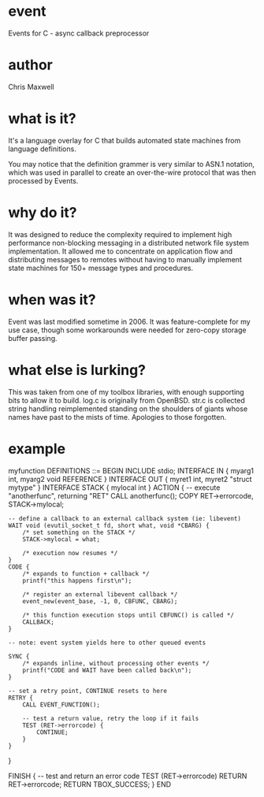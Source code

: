 event
=====

Events for C - async callback preprocessor

author
======

Chris Maxwell

what is it?
===========

It's a language overlay for C that builds automated state machines from
language definitions.

You may notice that the definition grammer is very similar to ASN.1 notation,
which was used in parallel to create an over-the-wire protocol that was then
processed by Events.

why do it?
==========

It was designed to reduce the complexity required to implement high performance
non-blocking messaging in a distributed network file system implementation.  It
allowed me to concentrate on application flow and distributing messages to
remotes without having to manually implement state machines for 150+ message
types and procedures.

when was it?
============

Event was last modified sometime in 2006.  It was feature-complete for my use
case, though some workarounds were needed for zero-copy storage buffer passing.

what else is lurking?
=====================

This was taken from one of my toolbox libraries, with enough supporting bits to
allow it to build.  log.c is originally from OpenBSD.  str.c is collected
string handling reimplemented standing on the shoulders of giants whose names
have past to the mists of time.  Apologies to those forgotten.

example
=======

myfunction DEFINITIONS ::= BEGIN
INCLUDE stdio;
INTERFACE IN {
	myarg1	int,
	myarg2	void REFERENCE
}
INTERFACE OUT {
	myret1	int,
	myret2	"struct mytype"
}
INTERFACE STACK {
	mylocal	int
}
ACTION {
	-- execute "anotherfunc", returning "RET"
	CALL anotherfunc();
	COPY RET->errorcode, STACK->mylocal;
	
	-- define a callback to an external callback system (ie: libevent)
	WAIT void (evutil_socket_t fd, short what, void *CBARG) {
		/* set something on the STACK */
		STACK->mylocal = what;

		/* execution now resumes */
	}
	CODE {
		/* expands to function + callback */
		printf("this happens first\n");

		/* register an external libevent callback */
		event_new(event_base, -1, 0, CBFUNC, CBARG);
		
		/* this function execution stops until CBFUNC() is called */
		CALLBACK;
	}

	-- note: event system yields here to other queued events

	SYNC {
		/* expands inline, without processing other events */
		printf("CODE and WAIT have been called back\n");
	}

	-- set a retry point, CONTINUE resets to here
	RETRY {
		CALL EVENT_FUNCTION();

		-- test a return value, retry the loop if it fails
		TEST (RET->errorcode) {
			CONTINUE;
		}
	}
}

FINISH {
	-- test and return an error code
	TEST (RET->errorcode)
		RETURN RET->errorcode;
	RETURN TBOX_SUCCESS;
}
END
